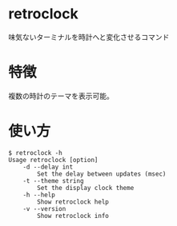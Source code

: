 # retroclock
味気ないターミナルを時計へと変化させるコマンド

# 特徴
複数の時計のテーマを表示可能。


# 使い方
```
$ retroclock -h
Usage retroclock [option]
    -d --delay int
        Set the delay between updates (msec)
    -t --theme string
        Set the display clock theme
    -h --help
        Show retroclock help
    -v --version
        Show retroclock info
```
